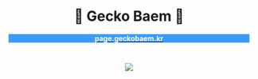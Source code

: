 <h1 align="center">🦎 Gecko Baem 🦎</h1>
<div align="center">
    <a href="https://page.geckobaem.kr">
        <div style="background-color: #3d9bff; color: white; margin: 10px;">
            <b>
                page.geckobaem.kr
            </b>
        </div>
    </a>
</div>
<br>
<p align="center">
    <a href="https://skillicons.dev">
        <img src="https://skillicons.dev/icons?i=git,css,figma,html,js,ts,md,mongodb,mysql,nextjs,nodejs,py,react,vite,vscode,ubuntu,tailwind,obsidian,htmx" />
    </a>
</p>
